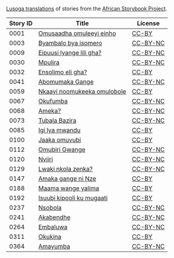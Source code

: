 [Lusoga translations](http://africanstorybook.org/language/lusoga) of stories from the [African Storybook Project](http://africanstorybook.org).

Story ID | Title | License
-------- | ----- | -------
0001 | [Omusaadha omuleeyi  einho](http://africanstorybook.org/stories/omusaadha-omuleeyi-einho) | [CC-BY](https://creativecommons.org/licenses/by/3.0/)
0003 | [Byambalo bya isomero](http://africanstorybook.org/stories/byambalo-bya-isomero) | [CC-BY-NC](http://creativecommons.org/licenses/by-nc/3.0/)
0009 | [Eipuusi lyange lili gha?](http://africanstorybook.org/stories/eipuusi-lyange-lili-gha) | [CC-BY-NC](http://creativecommons.org/licenses/by-nc/3.0/)
0030 | [Mpulira](http://africanstorybook.org/stories/mpulira) | [CC-BY-NC](http://creativecommons.org/licenses/by-nc/3.0/)
0032 | [Ensolimo eli gha?](http://africanstorybook.org/stories/ensolimo-eli-gha) | [CC-BY](https://creativecommons.org/licenses/by/3.0/)
0041 | [Abomumaka Gange](http://africanstorybook.org/stories/abomumaka-gange) | [CC-BY-NC](http://creativecommons.org/licenses/by-nc/3.0/)
0059 | [Nkaayi noomukeeka omulobole](http://africanstorybook.org/stories/nkaayi-noomukeeka-omulobole) | [CC-BY](https://creativecommons.org/licenses/by/3.0/)
0067 | [Okufumba](http://africanstorybook.org/stories/okufumba) | [CC-BY-NC](http://creativecommons.org/licenses/by-nc/3.0/)
0068 | [Ameka?](http://africanstorybook.org/stories/ameka) | [CC-BY-NC](http://creativecommons.org/licenses/by-nc/3.0/)
0073 | [Tubala Bazira](http://africanstorybook.org/stories/tubala-bazira) | [CC-BY-NC](http://creativecommons.org/licenses/by-nc/3.0/)
0085 | [Igi lya mwandu](http://africanstorybook.org/stories/igi-lya-mwandu) | [CC-BY](https://creativecommons.org/licenses/by/3.0/)
0100 | [Jaaka omuvubi ](http://africanstorybook.org/stories/jaaka-omuvubi) | [CC-BY](https://creativecommons.org/licenses/by/3.0/)
0112 | [Omubiri Gwange](http://africanstorybook.org/stories/omubiri-gwange-0) | [CC-BY-NC](http://creativecommons.org/licenses/by-nc/3.0/)
0120 | [Nviiri](http://africanstorybook.org/stories/nviiri) | [CC-BY-NC](http://creativecommons.org/licenses/by-nc/3.0/)
0129 | [Lwaki nkola zenka?](http://africanstorybook.org/stories/lwaki-nkola-zenka) | [CC-BY-NC](http://creativecommons.org/licenses/by-nc/3.0/)
0147 | [Amaka gange ni Nze](http://africanstorybook.org/stories/amaka-gange-ni-nze) | [CC-BY](https://creativecommons.org/licenses/by/3.0/)
0188 | [Maama wange yalima](http://africanstorybook.org/stories/maama-wange-yalima) | [CC-BY](https://creativecommons.org/licenses/by/3.0/)
0192 | [Isuubi kipooli ku mugaati](http://africanstorybook.org/stories/isuubi-kipooli-ku-mugaati) | [CC-BY](https://creativecommons.org/licenses/by/3.0/)
0237 | [Nsobola](http://africanstorybook.org/stories/nsobola) | [CC-BY-NC](http://creativecommons.org/licenses/by-nc/3.0/)
0241 | [Akabendhe](http://africanstorybook.org/stories/akabendhe) | [CC-BY-NC](http://creativecommons.org/licenses/by-nc/3.0/)
0264 | [Embaluwa](http://africanstorybook.org/stories/embaluwa) | [CC-BY-NC](http://creativecommons.org/licenses/by-nc/3.0/)
0311 | [Okukina](http://africanstorybook.org/stories/okukina) | [CC-BY](https://creativecommons.org/licenses/by/3.0/)
0364 | [Amayumba](http://africanstorybook.org/stories/amayumba) | [CC-BY-NC](http://creativecommons.org/licenses/by-nc/3.0/)

